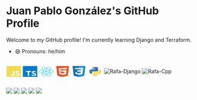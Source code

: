 # Juan Pablo González's GitHub Profile

Welcome to my GitHub profile! I'm currently learning Django and Terraform.

- 😄 Pronouns: he/him

<div style="display: inline_block"><br>
  <img align="center" alt="Rafa-Js" height="30" width="40" src="https://raw.githubusercontent.com/devicons/devicon/master/icons/javascript/javascript-plain.svg">
  <img align="center" alt="Rafa-Ts" height="30" width="40" src="https://raw.githubusercontent.com/devicons/devicon/master/icons/typescript/typescript-plain.svg">
  <img align="center" alt="Rafa-React" height="30" width="40" src="https://raw.githubusercontent.com/devicons/devicon/master/icons/react/react-original.svg">
  <img align="center" alt="Rafa-HTML" height="30" width="40" src="https://raw.githubusercontent.com/devicons/devicon/master/icons/html5/html5-original.svg">
  <img align="center" alt="Rafa-CSS" height="30" width="40" src="https://raw.githubusercontent.com/devicons/devicon/master/icons/css3/css3-original.svg">
  <img align="center" alt="Rafa-Python" height="30" width="40" src="https://raw.githubusercontent.com/devicons/devicon/master/icons/python/python-original.svg">
  <img align="center" alt="Rafa-Django" height="30" width="40" src="https://img.icons8.com/?size=512&id=qV-JzWYl9dzP&format=png">
  <img align="center" alt="Rafa-Cpp" height="30" width="40" src="https://upload.wikimedia.org/wikipedia/commons/1/18/ISO_C%2B%2B_Logo.svg">
</div>
  
##

<div> 
  <a href="https://instagram.com/jpablo91091/" target="_blank"><img src="https://img.shields.io/badge/-Instagram-%23E4405F?style=for-the-badge&logo=instagram&logoColor=white" target="_blank"></a>
  <a href="https://www.twitch.tv//jgonzaleztr" target="_blank"><img src="https://img.shields.io/badge/Twitch-9146FF?style=for-the-badge&logo=twitch&logoColor=white" target="_blank"></a>
  <a href="mailto:juapabgonzalez@utp.edu.co" target="_blank"><img src="https://img.shields.io/badge/-Gmail-%23333?style=for-the-badge&logo=gmail&logoColor=white" target="_blank"></a>
  <a href="https://www.linkedin.com/in/juan-pablo-gonzalez-trejos-941873174/" target="_blank"><img src="https://img.shields.io/badge/-LinkedIn-%230077B5?style=for-the-badge&logo=linkedin&logoColor=white" target="_blank"></a> 
  <a href="https://www.youtube.com/channel/UC06zDXq7IkjgDQf-YoW9cKw" target="_blank">
  <img src= "https://img.shields.io/badge/-Youtube-%23333?style=for-the-badge&logo=youtube&logoColor=white" target="_blank">
</a>

</div>
